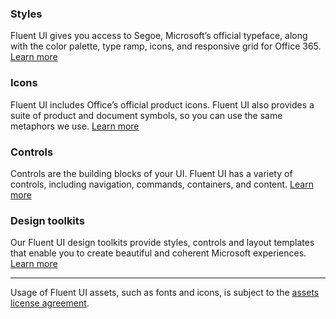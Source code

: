 ### Styles

Fluent UI gives you access to Segoe, Microsoft’s official typeface, along with the color palette, type ramp, icons, and responsive grid for Office 365. [Learn more](#/styles/web)

### Icons

Fluent UI includes Office’s official product icons. Fluent UI also provides a suite of product and document symbols, so you can use the same metaphors we use. [Learn more](#/styles/web/icons)

### Controls

Controls are the building blocks of your UI. Fluent UI has a variety of controls, including navigation, commands, containers, and content. [Learn more](#/controls/web)

### Design toolkits

Our Fluent UI design toolkits provide styles, controls and layout templates that enable you to create beautiful and coherent Microsoft experiences. [Learn more](#/resources)

---

Usage of Fluent UI assets, such as fonts and icons, is subject to the [assets license agreement](https://aka.ms/fabric-assets-license).
